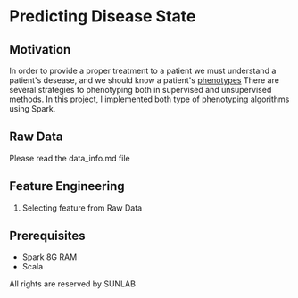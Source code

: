 # Predicting Disease State

## Motivation

In order to provide a proper treatment to a patient we must understand a patient's desease, and we should know a patient's [phenotypes](https://en.wikipedia.org/wiki/Phenotype) There are several strategies fo phenotyping both in supervised and unsupervised methods. In this project, I implemented both type of phenotyping algorithms using Spark.

## Raw Data

Please read the data_info.md file

## Feature Engineering 

1. Selecting feature from Raw Data


## Prerequisites

<ul class="skill-list">
	<li>Spark 8G RAM</li>
    <li>Scala</li>
</ul>



All rights are reserved by SUNLAB





